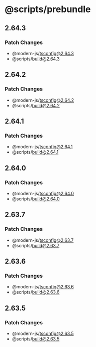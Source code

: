 # @scripts/prebundle

## 2.64.3

### Patch Changes

- @modern-js/tsconfig@2.64.3
- @scripts/build@2.64.3

## 2.64.2

### Patch Changes

- @modern-js/tsconfig@2.64.2
- @scripts/build@2.64.2

## 2.64.1

### Patch Changes

- @modern-js/tsconfig@2.64.1
- @scripts/build@2.64.1

## 2.64.0

### Patch Changes

- @modern-js/tsconfig@2.64.0
- @scripts/build@2.64.0

## 2.63.7

### Patch Changes

- @modern-js/tsconfig@2.63.7
- @scripts/build@2.63.7

## 2.63.6

### Patch Changes

- @modern-js/tsconfig@2.63.6
- @scripts/build@2.63.6

## 2.63.5

### Patch Changes

- @modern-js/tsconfig@2.63.5
- @scripts/build@2.63.5
